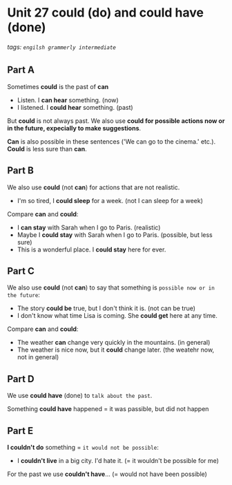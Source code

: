 # Unit 27 could (do) and could have (done)
###### tags: `engilsh grammerly intermediate`

## Part A
Sometimes **could** is the past of **can**
- Listen. I **can hear** something. (now)
- I listened. I **could hear** something. (past)

But **could** is not always past. We also use **could for possible actions now or in the future, expecially to make suggestions**.

**Can** is also possible in these sentences ('We can go to the cinema.' etc.). **Could** is less sure than **can**.

## Part B
We also use **could** (not **can**) for actions that are not realistic.
- I'm so tired, I **could sleep** for a week. (not I can sleep for a week)

Compare **can** and **could**:
- I **can stay** with Sarah when I go to Paris. (realistic)
- Maybe I **could stay** with Sarah when I go to Paris. (possible, but less sure)
- This is a wonderful place. I **could stay** here for ever.

## Part C
We also use **could** (not **can**) to say that something is `possible now or in the future`:
- The story **could be** true, but I don't think it is. (not can be true)
- I don't know what time Lisa is coming. She **could get** here at any time.

Compare **can** and **could**:
- The weather **can** change very quickly in the mountains. (in general)
- The weather is nice now, but it **could** change later. (the weatehr now, not in general)

## Part D
We use **could have** (done) to `talk about the past`.

Something **could have** happened = it was passible, but did not happen

## Part E
**I couldn't do** something = `it would not be possible`:
- I **couldn't live** in a big city. I'd hate it. (= it wouldn't be possible for me)

For the past we use **couldn't have**... (= would not have been possible)